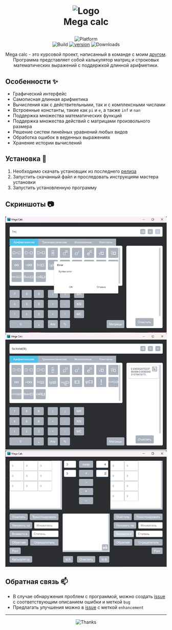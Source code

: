 <h1 align="center">

![Logo](https://raw.githubusercontent.com/LuTiFlekSSer/Mega_calc/master/icon.ico)  
Mega calc

</h1>


<div align="center">

![Platform](https://img.shields.io/badge/Windows-0078D6?style=for-the-badge&logo=windows&logoColor=white)  
![Build](https://img.shields.io/github/actions/workflow/status/LuTiFlekSSer/Mega_calc/main.yml)
[![version](https://img.shields.io/github/v/release/LuTiFlekSSer/Mega_calc)](https://github.com/LuTiFlekSSer/Mega_calc/releases/latest)
![Downloads](https://img.shields.io/github/downloads/LuTiFlekSSer/Mega_calc/total)

Mega calc - это курсовой проект, написанный в команде с моим [другом](https://github.com/iliacym). Программа представляет собой калькулятор матриц и строковых математических выражений с поддержкой длинной арифметики.

</div>


## Особенности :sparkles:
* Графический интерфейс
* Самописная длинная арифметика
* Вычисления как с действительными, так и с комплексными числами
* Встроенные константы, такие как `pi` и `e`, а также `inf` и `nan`
* Поддержка множества математических функций 
* Поддержка множества действий с матрицами произвольного размера
* Решение систем линейных уравнений любых видов
* Обработка ошибок в веденных выражениях
* Хранение истории вычислений


## Установка :wrench:
1. Необходимо скачать установщик из последнего [релиза](https://github.com/LuTiFlekSSer/Mega_calc/releases/latest)
2. Запустить скачанный файл и проследовать инструкциям мастера установки
3. Запустить установленную программу



## Скриншоты :camera:
<div align="center">

![Error](res/Screenshot_1.png)
![Calculation](res/Screenshot_3.png)
![Matrix](res/Screenshot_2.png)

</div>


## Обратная связь :mailbox:

* В случае обнаружения проблем с программой, можно создать [issue](https://github.com/LuTiFlekSSer/Spotify-downloader/issues/) с соответствующим описанием ошибки и меткой `bug`
* Предлагать улучшения можно в [issue](https://github.com/LuTiFlekSSer/Spotify-downloader/issues/) с меткой `enhancement`

___

<div align="center">

![Thanks](https://img1.ak.crunchyroll.com/i/spire4/1d39ee504f094955126b7ecca15287531605839463_main.jpg)

</div>